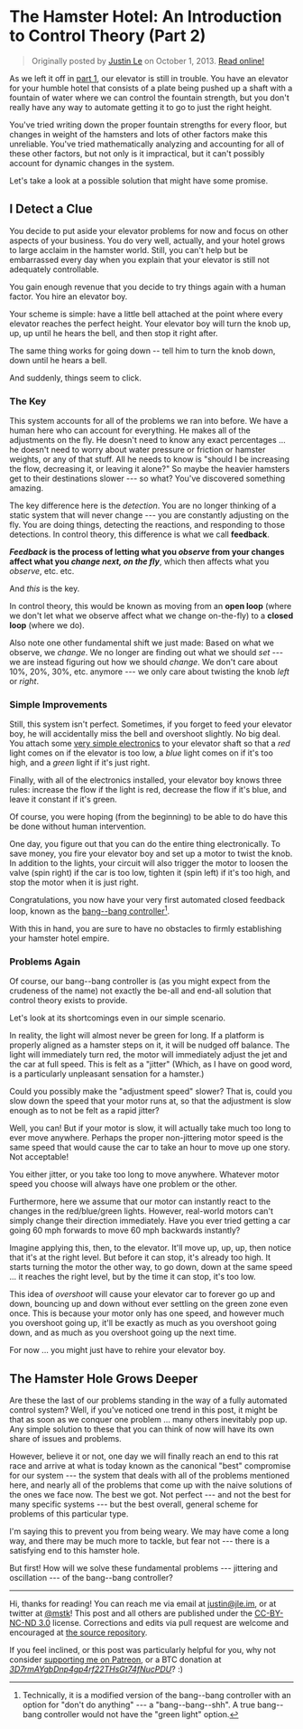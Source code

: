 The Hamster Hotel: An Introduction to Control Theory (Part 2)
=============================================================

> Originally posted by [Justin Le](https://blog.jle.im/) on October 1, 2013.
> [Read online!](https://blog.jle.im/entry/the-hamster-hotel-an-introduction-to-control-theory-2.html)

As we left it off in [part
1](/entry/the-hamster-hotel-an-introduction-to-control-theory), our elevator is
still in trouble. You have an elevator for your humble hotel that consists of a
plate being pushed up a shaft with a fountain of water where we can control the
fountain strength, but you don't really have any way to automate getting it to
go to just the right height.

You've tried writing down the proper fountain strengths for every floor, but
changes in weight of the hamsters and lots of other factors make this
unreliable. You've tried mathematically analyzing and accounting for all of
these other factors, but not only is it impractical, but it can't possibly
account for dynamic changes in the system.

Let's take a look at a possible solution that might have some promise.

I Detect a Clue
---------------

You decide to put aside your elevator problems for now and focus on other
aspects of your business. You do very well, actually, and your hotel grows to
large acclaim in the hamster world. Still, you can't help but be embarrassed
every day when you explain that your elevator is still not adequately
controllable.

You gain enough revenue that you decide to try things again with a human factor.
You hire an elevator boy.

Your scheme is simple: have a little bell attached at the point where every
elevator reaches the perfect height. Your elevator boy will turn the knob up,
up, up until he hears the bell, and then stop it right after.

The same thing works for going down -- tell him to turn the knob down, down
until he hears a bell.

And suddenly, things seem to click.

### The Key

This system accounts for all of the problems we ran into before. We have a human
here who can account for everything. He makes all of the adjustments on the fly.
He doesn't need to know any exact percentages ... he doesn't need to worry about
water pressure or friction or hamster weights, or any of that stuff. All he
needs to know is "should I be increasing the flow, decreasing it, or leaving it
alone?" So maybe the heavier hamsters get to their destinations slower --- so
what? You've discovered something amazing.

The key difference here is the *detection*. You are no longer thinking of a
static system that will never change --- you are constantly adjusting on the
fly. You are doing things, detecting the reactions, and responding to those
detections. In control theory, this difference is what we call **feedback**.

***Feedback* is the process of letting what you *observe* from your changes
affect what you *change next, on the fly***, which then affects what you
*observe*, etc. etc.

And *this* is the key.

In control theory, this would be known as moving from an **open loop** (where we
don't let what we observe affect what we change on-the-fly) to a **closed loop**
(where we do).

Also note one other fundamental shift we just made: Based on what we observe, we
*change*. We no longer are finding out what we should *set* --- we are instead
figuring out how we should *change*. We don't care about 10%, 20%, 30%, etc.
anymore --- we only care about twisting the knob *left* or *right*.

### Simple Improvements

Still, this system isn't perfect. Sometimes, if you forget to feed your elevator
boy, he will accidentally miss the bell and overshoot slightly. No big deal. You
attach some [very simple electronics](http://www.snapcircuits.net/) to your
elevator shaft so that a *red* light comes on if the elevator is too low, a
*blue* light comes on if it's too high, and a *green* light if it's just right.

Finally, with all of the electronics installed, your elevator boy knows three
rules: increase the flow if the light is red, decrease the flow if it's blue,
and leave it constant if it's green.

Of course, you were hoping (from the beginning) to be able to do have this be
done without human intervention.

One day, you figure out that you can do the entire thing electronically. To save
money, you fire your elevator boy and set up a motor to twist the knob. In
addition to the lights, your circuit will also trigger the motor to loosen the
valve (spin right) if the car is too low, tighten it (spin left) if it's too
high, and stop the motor when it is just right.

Congratulations, you now have your very first automated closed feedback loop,
known as the [bang--bang
controller](http://en.wikipedia.org/wiki/Bang%E2%80%93bang_control)[^1].

With this in hand, you are sure to have no obstacles to firmly establishing your
hamster hotel empire.

### Problems Again

Of course, our bang--bang controller is (as you might expect from the crudeness
of the name) not exactly the be-all and end-all solution that control theory
exists to provide.

Let's look at its shortcomings even in our simple scenario.

In reality, the light will almost never be green for long. If a platform is
properly aligned as a hamster steps on it, it will be nudged off balance. The
light will immediately turn red, the motor will immediately adjust the jet and
the car at full speed. This is felt as a "jitter" (Which, as I have on good
word, is a particularly unpleasant sensation for a hamster.)

Could you possibly make the "adjustment speed" slower? That is, could you slow
down the speed that your motor runs at, so that the adjustment is slow enough as
to not be felt as a rapid jitter?

Well, you can! But if your motor is slow, it will actually take much too long to
ever move anywhere. Perhaps the proper non-jittering motor speed is the same
speed that would cause the car to take an hour to move up one story. Not
acceptable!

You either jitter, or you take too long to move anywhere. Whatever motor speed
you choose will always have one problem or the other.

Furthermore, here we assume that our motor can instantly react to the changes in
the red/blue/green lights. However, real-world motors can't simply change their
direction immediately. Have you ever tried getting a car going 60 mph forwards
to move 60 mph backwards instantly?

Imagine applying this, then, to the elevator. It'll move up, up, up, then notice
that it's at the right level. But before it can stop, it's already too high. It
starts turning the motor the other way, to go down, down at the same speed ...
it reaches the right level, but by the time it can stop, it's too low.

This idea of *overshoot* will cause your elevator car to forever go up and down,
bouncing up and down without ever settling on the green zone even once. This is
because your motor only has one speed, and however much you overshoot going up,
it'll be exactly as much as you overshoot going down, and as much as you
overshoot going up the next time.

For now ... you might just have to rehire your elevator boy.

The Hamster Hole Grows Deeper
-----------------------------

Are these the last of our problems standing in the way of a fully automated
control system? Well, if you've noticed one trend in this post, it might be that
as soon as we conquer one problem ... many others inevitably pop up. Any simple
solution to these that you can think of now will have its own share of issues
and problems.

However, believe it or not, one day we will finally reach an end to this rat
race and arrive at what is today known as the canonical "best" compromise for
our system --- the system that deals with all of the problems mentioned here,
and nearly all of the problems that come up with the naive solutions of the ones
we face now. The best we got. Not perfect --- and not the best for many specific
systems --- but the best overall, general scheme for problems of this particular
type.

I'm saying this to prevent you from being weary. We may have come a long way,
and there may be much more to tackle, but fear not --- there is a satisfying end
to this hamster hole.

But first! How will we solve these fundamental problems --- jittering and
oscillation --- of the bang--bang controller?

[^1]: Technically, it is a modified version of the bang--bang controller with an
    option for "don't do anything" --- a "bang--bang--shh". A true bang--bang
    controller would not have the "green light" option.

---------

Hi, thanks for reading! You can reach me via email at <justin@jle.im>, or at
twitter at [\@mstk](https://twitter.com/mstk)! This post and all others are
published under the [CC-BY-NC-ND
3.0](https://creativecommons.org/licenses/by-nc-nd/3.0/) license. Corrections
and edits via pull request are welcome and encouraged at [the source
repository](https://github.com/mstksg/inCode).

If you feel inclined, or this post was particularly helpful for you, why not
consider [supporting me on Patreon](https://www.patreon.com/justinle), or a BTC
donation at
*[3D7rmAYgbDnp4gp4rf22THsGt74fNucPDU](bitcoin:3D7rmAYgbDnp4gp4rf22THsGt74fNucPDU)*?
:)
